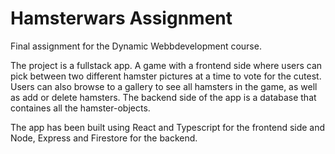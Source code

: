 # Hamsterwars Assignment

Final assignment for the Dynamic Webbdevelopment course.

The project is a fullstack app. A game with a frontend side where users can pick between two different hamster pictures at a time to vote for the cutest. Users can also browse to a gallery to see all hamsters in the game, as well as add or delete hamsters. The backend side of the app is a database that containes all the hamster-objects.

The app has been built using React and Typescript for the frontend side and Node, Express and Firestore for the backend.

